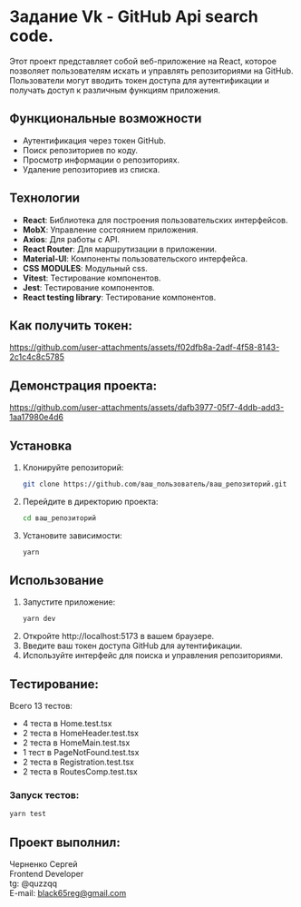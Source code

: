 # Задание Vk - GitHub Api search code.

Этот проект представляет собой веб-приложение на React, которое позволяет пользователям искать и управлять репозиториями на GitHub. Пользователи могут вводить токен доступа для аутентификации и получать доступ к различным функциям приложения.

## Функциональные возможности

- Аутентификация через токен GitHub.
- Поиск репозиториев по коду.
- Просмотр информации о репозиториях.
- Удаление репозиториев из списка.

## Технологии

- **React**: Библиотека для построения пользовательских интерфейсов.
- **MobX**: Управление состоянием приложения.
- **Axios**: Для работы с API.
- **React Router**: Для маршрутизации в приложении.
- **Material-UI**: Компоненты пользовательского интерфейса.
- **CSS MODULES**: Модульный css.
- **Vitest**: Тестирование компонентов.
- **Jest**: Тестирование компонентов.
- **React testing library**: Тестирование компонентов.

## Как получить токен:

https://github.com/user-attachments/assets/f02dfb8a-2adf-4f58-8143-2c1c4c8c5785

## Демонстрация проекта:

https://github.com/user-attachments/assets/dafb3977-05f7-4ddb-add3-1aa17980e4d6


## Установка

1. Клонируйте репозиторий:
   ```bash
   git clone https://github.com/ваш_пользователь/ваш_репозиторий.git
2. Перейдите в директорию проекта:
   ```bash
   cd ваш_репозиторий
3. Установите зависимости:
   ```bash
   yarn

## Использование
1. Запустите приложение:
   ```bash
   yarn dev
2. Откройте http://localhost:5173 в вашем браузере.
3. Введите ваш токен доступа GitHub для аутентификации.
4. Используйте интерфейс для поиска и управления репозиториями.

## Тестирование:
Всего 13 тестов:
- 4 теста в Home.test.tsx
- 2 теста в HomeHeader.test.tsx
- 2 теста в HomeMain.test.tsx
- 1 тест в PageNotFound.test.tsx
- 2 теста в Registration.test.tsx
- 2 теста в RoutesComp.test.tsx

### Запуск тестов:
  ```bash
  yarn test
```

## Проект выполнил:
Черненко Сергей<br/>
Frontend Developer <br/>
tg: @quzzqq <br/>
E-mail: black65reg@gmail.com 
